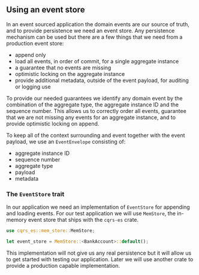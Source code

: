 ## Using an event store

In an event sourced application the domain events are our source of truth, and to provide persistence we need an event
store. Any persistence mechanism can be used but there are a few things that we need from a production event store:

- append only
- load all events, in order of commit, for a single aggregate instance
- a guarantee that no events are missing
- optimistic locking on the aggregate instance
- provide additional metadata, outside of the event payload, for auditing or logging use

To provide our needed guarantees we identify any domain event by the combination of the aggregate type, the 
aggregate instance ID and the sequence number.
This allows us to correctly order all events, guarantee that we are not missing any events for an aggregate instance,
and to provide optimistic locking on append. 

To keep all of the context surrounding and event together with the event payload, we use an `EventEnvelope` consisting of:

- aggregate instance ID
- sequence number
- aggregate type
- payload
- metadata

### The `EventStore` trait

In our application we need an implementation of `EventStore` for appending and loading events.
For our test application we will use `MemStore`, the in-memory event store that ships with the `cqrs-es` crate.

```rust
use cqrs_es::mem_store::MemStore;

let event_store = MemStore::<BankAccount>::default();
```

This implementation will not give us any real persistence but it will allow us to get started with testing our
application. Later we will use another crate to provide a production capable implementation.